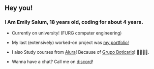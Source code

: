 ## Hey you!

### I Am Emily Salum, 18 years old, coding for about 4 years.
 
- Currently on university! (FURG computer engineering)
- My last (extensively) worked-on project was [my portfolio!](https://emilymarquessalum.github.io/portfolio/) 
- I also Study courses from [Alura](https://www.alura.com.br/)! Because of [Grupo Boticario](https://desenvolve.grupoboticario.com.br/)!  📗📗📗📗. 

- Wanna have a chat? Call me on [discord](https://discord.com/users/674759841583202328)!

<!--
**emilymarquessalum/emilymarquessalum** is a ✨ _special_ ✨ repository because its `README.md` (this file) appears on your GitHub profile.

Here are some ideas to get you started:

- 🔭 I’m currently working on ...
- 🌱 I’m currently learning ...
- 👯 I’m looking to collaborate on ...
- 🤔 I’m looking for help with ...
- 💬 Ask me about ...
- 📫 How to reach me: ...
- 😄 Pronouns: ...
- ⚡ Fun fact: ...
-->
